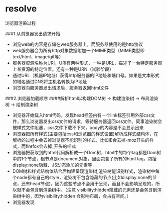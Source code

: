 # resolve
浏览器渲染过程

###1.从浏览器发出请求开始
* 浏览web的内容是存储在web服务器上，而服务器使用的是http协议
* web服务器会为所有http对象数据附加一个MIME类型（MIME类型即text/html、image/gif等）
* 服务器资源名称为URI，URI有两种形式，一种是URL，描述了一台特定服务器上某资源的特定位置。还有一种是URN（试验阶段）
* 通过URL（机器IP地址）获得http服务器的IP地址和端口号。如果是文本形式的域名通过DNS将主机名转换为IP地址
* 浏览器向服务器发出请求后，服务器返回html文件

###2.浏览器加载顺序
####解析html以构建DOM树 -> 构建渲染树 -> 布局渲染树 -> 绘制渲染树
* 浏览器开始载入html代码，发现head标签内有一个link标签引用外部css文件，那么浏览器发出css文件的请求，等待服务器返回css文件。同事渲染树会被样式文件阻塞，css文件下载不下来，body的内容是不会显示出来
* 浏览器把所有样式(主要包括css和浏览器的样式设置)解析成样式结构体，在解析的过程中会去掉浏览器不能识别的样式，比如IE会去掉-moz开头的样式，而firefox会去掉_开头的样式
* 浏览器把获取到的html代码解析成一个Dom树，html中的每个tag都是Dom树中的1个节点，根节点是document对象，里面包含了所有的html tag。包括display:none隐藏、JS动态添加的元素等
* DOM树和样式结构体结合后构建呈现渲染树,渲染树能识别样式，渲染树中每个node都有自己的style，渲染树不包含隐藏的节点(比如display:none的节点，还有head节点)，因为这些节点不会用于呈现，而且不会影响呈现的，所以就不会包含到渲染树中。（注意 visibility:hidden隐藏的元素还是会包含到渲染树中的，因为visibility:hidden 会影响布局，会占有空间。）
* 浏览器发现<script>，立刻执行js，如果JS命令浏览器隐藏掉某个<div>,浏览器将重新渲染这部分代码。浏览器发现<img>标签引用了一张图片，向服务器发出请求，浏览器不会等到图片下载完，而是继续渲染后面的代码，服务器返回图片文件，由于图片占据了一定面积，影响了后面的排版，因此浏览器需要回头重新渲染这部分代码。如果js让浏览器换了<link>的css标签，浏览器将向服务器请求了新的CSS文件，重新渲染页面。
* 渲染树构建完毕后，浏览器就可以根据渲染树来绘制页面了
* 一些不会阻塞页面渲染的情况：
    * 定义的defer属性和async属性的
    * 没有匹配的媒体类型的样式文件
    * 没有通过解析器插入script节点或样式节点

###3.reflow、repaint
* 当渲染树因为元素的规模尺寸，布局，隐藏等改变而需要重新构建。这就称为回流(重新布局)。每个页面至少需要一次回流，就是在页面第一次加载的时候。
* 当渲染树中更新的属性只影响元素的外观，而不会影响布局时，就叫称为重绘。(注：回流必将引起重绘，而重绘不一定会引起回流。)
* 回流跟渲染树有多少节点需要重新构建有关系，假设你直接操作body，比如在body最前面插入1个元素，会导致整个渲染树回流。但如果在body后面插入1个元素，则不会影响前面元素的回流
* 浏览器会优化多次回流（reflow）/重绘（repaint）这些操作，浏览器会维护1个队列，把所有会引起回流、重绘的操作放入这个队列，等队列中的操作到了一定的数量或者到了一定的时间间隔，浏览器就会把flush队列，进行一个批处理。这样就会让多次的回流、重绘变成一次回流重绘。有些属性能让浏览器提前flush队列，如offsetTop,scrollTop,clientTop，width，height，getComputedSytle，currentStyle等。
* 减少重绘，回流
    * 1，使用className，使用cssText(CSSText会覆盖原本的样式)
    * 2,使用documentFragment，把要添加的元素添加到一个div里面，然后把div放到对应的容器里。先display：none元素，然后对元素进行操作，最后显示元素。因为display:none的元素操作不会引起回流和重绘。这样只有两次回流
    * 3，减少访问会引起浏览器flush队列的属性。将flush队列的元素保存在变量中，然后操作变量（可放入循环中）
    * 4，使用left需要重绘,但不会引起回流。使用marginLeft会引起重绘，会影响其他元素的回流
    * 5，尽量不是用table布局，table容易重新布局
